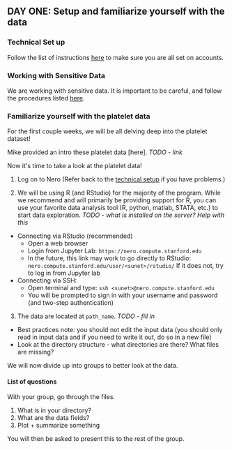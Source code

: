 
## DAY ONE: Setup and familiarize yourself with the data

### Technical Set up
Follow the list of instructions [here](../../resources/technical_setup.md) to make sure you are all set on accounts. 

### Working with Sensitive Data
We are working with sensitive data. It is important to be careful, and follow the procedures listed [here](../../resources/technical_setup.md). 

### Familiarize yourself with the platelet data

For the first couple weeks, we will be all delving deep into the platelet dataset!

Mike provided an intro these platelet data [here]. *TODO - link*

Now it's time to take a look at the platelet data!

1. Log on to Nero (Refer back to the [technical setup](../../resources/technical_setup.md) if you have problems.)

2. We will be using R (and RStudio) for the majority of the program. While we recommend and will primarily be providing support for R, you can use your favorite data analysis tool (R, python, matlab, STATA, etc.) to start data exploration.
*TODO - what is installed on the server? Help with this*


  * Connecting via RStudio (recommended)
     - Open a web browser
     - Login from Jupyter Lab: 
  `https://nero.compute.stanford.edu`
     - In the future, this link may work to go directly to RStudio:
   `nero.compute.stanford.edu/user/<sunet>/rstudio/`
   If it does not, try to log in from Jupyter lab
  * Connecting via SSH:
     - Open terminal and type:  `ssh <sunet>@nero.compute.stanford.edu` 
     - You will be prompted to sign in with your username and password (and two-step authentication)

3. The data are located at `path_name`. *TODO - fill in*
 * Best practices note: you should not edit the input data (you should only read in input data and if you need to write it out, do so in a new file)
 * Look at the directory structure - what directories are there? What files are missing?
 
We will now divide up into groups to better look at the data.

#### List of questions

With your group, go through the files.

1. What is in your directory?
1. What are the data fields?
1. Plot + summarize something

You will then be asked to present this to the rest of the group.
